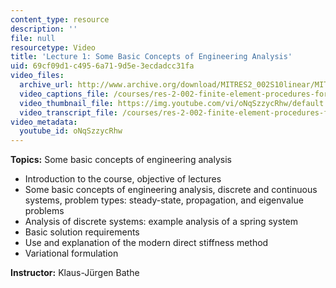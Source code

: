 ```yaml
---
content_type: resource
description: ''
file: null
resourcetype: Video
title: 'Lecture 1: Some Basic Concepts of Engineering Analysis'
uid: 69cf09d1-c495-6a71-9d5e-3ecdadcc31fa
video_files:
  archive_url: http://www.archive.org/download/MITRES2_002S10linear/MITRES2_002S10linear_lec01_300k.mp4
  video_captions_file: /courses/res-2-002-finite-element-procedures-for-solids-and-structures-spring-2010/47eb00e7f96e584eafd060a203982531_oNqSzzycRhw.vtt
  video_thumbnail_file: https://img.youtube.com/vi/oNqSzzycRhw/default.jpg
  video_transcript_file: /courses/res-2-002-finite-element-procedures-for-solids-and-structures-spring-2010/5195e8fac694f612c5bac7515b05f6ef_oNqSzzycRhw.pdf
video_metadata:
  youtube_id: oNqSzzycRhw
---
```


**Topics:** Some basic concepts of engineering analysis

*   Introduction to the course, objective of lectures
*   Some basic concepts of engineering analysis, discrete and continuous systems, problem types: steady-state, propagation, and eigenvalue problems
*   Analysis of discrete systems: example analysis of a spring system
*   Basic solution requirements
*   Use and explanation of the modern direct stiffness method
*   Variational formulation

**Instructor:** Klaus-Jürgen Bathe